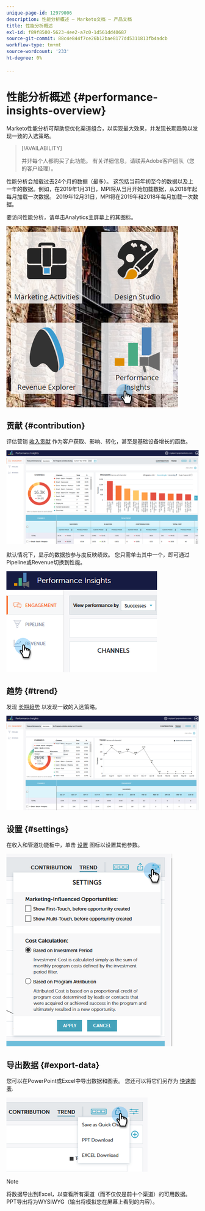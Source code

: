 ```yaml
---
unique-page-id: 12979006
description: 性能分析概述 — Marketo文档 — 产品文档
title: 性能分析概述
exl-id: f89f8500-5623-4ee2-a7c0-1d561dd40687
source-git-commit: 88c4e844f7ce26b12bae8177dd5311813fb4adcb
workflow-type: tm+mt
source-wordcount: '233'
ht-degree: 0%

---
```


# 性能分析概述 {#performance-insights-overview}

Marketo性能分析可帮助您优化渠道组合，以实现最大效果，并发现长期趋势以发现一致的入选策略。

>[!AVAILABILITY]
>
>并非每个人都购买了此功能。 有关详细信息，请联系Adobe客户团队（您的客户经理）。

性能分析会加载过去24个月的数据（最多）。 这包括当前年初至今的数据以及上一年的数据。例如，在2019年1月31日，MPI将从当月开始加载数据，从2018年起每月加载一次数据。 2019年12月31日，MPI将在2019年和2018年每月加载一次数据。

要访问性能分析，请单击Analytics主屏幕上的其图标。

![](assets/one.png)

## 贡献 {#contribution}

评估营销 [收入贡献](/help/marketo/product-docs/reporting/performance-insights/performance-insights-contribution-overview.md) 作为客户获取、影响、转化，甚至是基础设备增长的函数。

![](assets/two.png)

默认情况下，显示的数据按参与度反映绩效。 您只需单击其中一个，即可通过Pipeline或Revenue切换到性能。

![](assets/3.png)

## 趋势 {#trend}

发现 [长期趋势](/help/marketo/product-docs/reporting/performance-insights/performance-insights-trend-overview.md) 以发现一致的入选策略。

![](assets/4.png)

## 设置 {#settings}

在收入和管道功能板中，单击 [设置](/help/marketo/product-docs/reporting/performance-insights/performance-insights-settings.md) 图标以设置其他参数。

![](assets/5.png)

## 导出数据 {#export-data}

您可以在PowerPoint或Excel中导出数据和图表。 您还可以将它们另存为 [快速图表](/help/marketo/product-docs/reporting/performance-insights/performance-insights-quick-charts.md).

![](assets/6.png)

>[!NOTE]
>
>将数据导出到Excel，以查看所有渠道（而不仅仅是前十个渠道）的可用数据。 PPT导出将为WYSIWYG（输出将模拟您在屏幕上看到的内容）。
